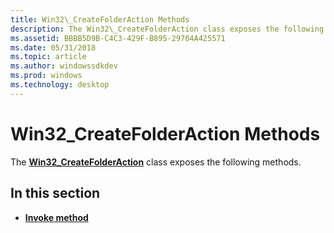 ```yaml
---
title: Win32\_CreateFolderAction Methods
description: The Win32\_CreateFolderAction class exposes the following methods.
ms.assetid: BBBB5D9B-C4C3-429F-B895-29704A425571
ms.date: 05/31/2018
ms.topic: article
ms.author: windowssdkdev
ms.prod: windows
ms.technology: desktop
---
```


# Win32\_CreateFolderAction Methods

The [**Win32\_CreateFolderAction**](win32-createfolderaction.md) class exposes the following methods.

## In this section

-   [**Invoke method**](invoke-method-in-class-win32-createfolderaction.md)

 

 




